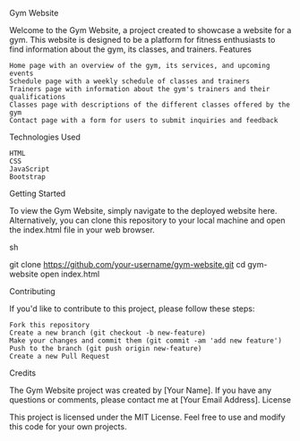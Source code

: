 Gym Website

Welcome to the Gym Website, a project created to showcase a website for a gym. This website is designed to be a platform for fitness enthusiasts to find information about the gym, its classes, and trainers.
Features

    Home page with an overview of the gym, its services, and upcoming events
    Schedule page with a weekly schedule of classes and trainers
    Trainers page with information about the gym's trainers and their qualifications
    Classes page with descriptions of the different classes offered by the gym
    Contact page with a form for users to submit inquiries and feedback

Technologies Used

    HTML
    CSS
    JavaScript
    Bootstrap

Getting Started

To view the Gym Website, simply navigate to the deployed website here. Alternatively, you can clone this repository to your local machine and open the index.html file in your web browser.

sh

git clone https://github.com/your-username/gym-website.git
cd gym-website
open index.html

Contributing

If you'd like to contribute to this project, please follow these steps:

    Fork this repository
    Create a new branch (git checkout -b new-feature)
    Make your changes and commit them (git commit -am 'add new feature')
    Push to the branch (git push origin new-feature)
    Create a new Pull Request

Credits

The Gym Website project was created by [Your Name]. If you have any questions or comments, please contact me at [Your Email Address].
License

This project is licensed under the MIT License. Feel free to use and modify this code for your own projects.

